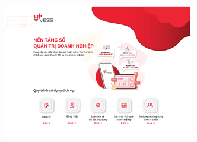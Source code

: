 ![image-20211206141801515](img/backdrop.png)

<!-- ***Bắt đầu đăng ký [tại đây](https://vess.vn/app/signup)*** -->
